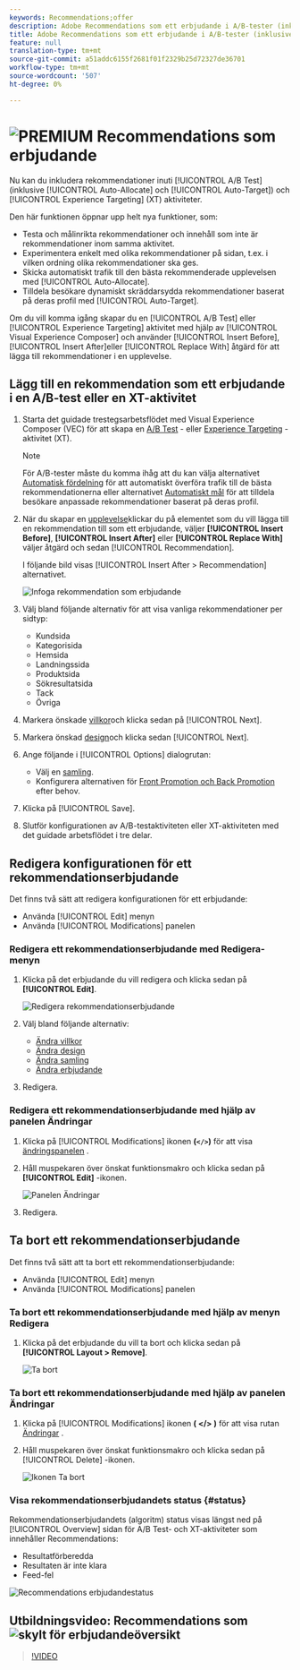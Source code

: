 ```yaml
---
keywords: Recommendations;offer
description: Adobe Recommendations som ett erbjudande i A/B-tester (inklusive Automatisk allokering och Automatiskt mål) och XT-aktiviteter (Experience Targeting)
title: Adobe Recommendations som ett erbjudande i A/B-tester (inklusive Automatisk allokering och Automatiskt mål) och XT-aktiviteter (Experience Targeting)
feature: null
translation-type: tm+mt
source-git-commit: a51addc6155f2681f01f2329b25d72327de36701
workflow-type: tm+mt
source-wordcount: '507'
ht-degree: 0%

---
```



# ![PREMIUM](/help/assets/premium.png) Recommendations som erbjudande

Nu kan du inkludera rekommendationer inuti [!UICONTROL A/B Test] (inklusive [!UICONTROL Auto-Allocate] och [!UICONTROL Auto-Target]) och [!UICONTROL Experience Targeting] (XT) aktiviteter.

Den här funktionen öppnar upp helt nya funktioner, som:

* Testa och målinrikta rekommendationer och innehåll som inte är rekommendationer inom samma aktivitet.
* Experimentera enkelt med olika rekommendationer på sidan, t.ex. i vilken ordning olika rekommendationer ska ges.
* Skicka automatiskt trafik till den bästa rekommenderade upplevelsen med [!UICONTROL Auto-Allocate].
* Tilldela besökare dynamiskt skräddarsydda rekommendationer baserat på deras profil med [!UICONTROL Auto-Target].

Om du vill komma igång skapar du en [!UICONTROL A/B Test] eller [!UICONTROL Experience Targeting] aktivitet med hjälp av [!UICONTROL Visual Experience Composer] och använder [!UICONTROL Insert Before], [!UICONTROL Insert After]eller [!UICONTROL Replace With] åtgärd för att lägga till rekommendationer i en upplevelse.

## Lägg till en rekommendation som ett erbjudande i en A/B-test eller en XT-aktivitet

1. Starta det guidade trestegsarbetsflödet med Visual Experience Composer (VEC) för att skapa en [A/B Test](/help/c-activities/t-test-ab/t-test-create-ab/test-create-ab.md) - eller [Experience Targeting](/help/c-activities/t-experience-target/t-xt-create/xt-create.md) -aktivitet (XT).

   >[!NOTE]
   >
   >För A/B-tester måste du komma ihåg att du kan välja alternativet [Automatisk fördelning](/help/c-activities/automated-traffic-allocation/automated-traffic-allocation.md) för att automatiskt överföra trafik till de bästa rekommendationerna eller alternativet [Automatiskt mål](/help/c-activities/auto-target-to-optimize.md) för att tilldela besökare anpassade rekommendationer baserat på deras profil.

1. När du skapar en [upplevelse](/help/c-experiences/c-visual-experience-composer/viztarget-options.md)klickar du på elementet som du vill lägga till en rekommendation till som ett erbjudande, väljer **[!UICONTROL Insert Before]**, **[!UICONTROL Insert After]** eller **[!UICONTROL Replace With]** väljer åtgärd och sedan [!UICONTROL Recommendation].

   I följande bild visas [!UICONTROL Insert After > Recommendation] alternativet.

   ![Infoga rekommendation som erbjudande](/help/c-recommendations/assets/replace-after-recommendations.png)

1. Välj bland följande alternativ för att visa vanliga rekommendationer per sidtyp:

   * Kundsida
   * Kategorisida
   * Hemsida
   * Landningssida
   * Produktsida
   * Sökresultatsida
   * Tack
   * Övriga

1. Markera önskade [villkor](/help/c-recommendations/c-algorithms/algorithms.md)och klicka sedan på [!UICONTROL Next].
1. Markera önskad [design](/help/c-recommendations/c-design-overview/design-overview.md)och klicka sedan [!UICONTROL Next].
1. Ange följande i [!UICONTROL Options] dialogrutan:

   * Välj en [samling](/help/c-recommendations/c-products/collections.md).
   * Konfigurera alternativen för [Front Promotion och Back Promotion](/help/c-recommendations/t-create-recs-activity/adding-promotions.md) efter behov.

1. Klicka på [!UICONTROL Save].
1. Slutför konfigurationen av A/B-testaktiviteten eller XT-aktiviteten med det guidade arbetsflödet i tre delar.

## Redigera konfigurationen för ett rekommendationserbjudande

Det finns två sätt att redigera konfigurationen för ett erbjudande:

* Använda [!UICONTROL Edit] menyn
* Använda [!UICONTROL Modifications] panelen

### Redigera ett rekommendationserbjudande med Redigera-menyn

1. Klicka på det erbjudande du vill redigera och klicka sedan på **[!UICONTROL Edit]**.

   ![Redigera rekommendationserbjudande](/help/c-recommendations/assets/recs-offer-edit.png)

1. Välj bland följande alternativ:

   * [Ändra villkor](/help/c-recommendations/c-algorithms/algorithms.md)
   * [Ändra design](/help/c-recommendations/c-design-overview/design-overview.md)
   * [Ändra samling](/help/c-recommendations/c-products/collections.md)
   * [Ändra erbjudande](/help/c-recommendations/t-create-recs-activity/adding-promotions.md)

1. Redigera.

### Redigera ett rekommendationserbjudande med hjälp av panelen Ändringar

1. Klicka på [!UICONTROL Modifications] ikonen **(`</>`)** för att visa [ändringspanelen](/help/c-experiences/c-visual-experience-composer/c-vec-code-editor/vec-code-editor.md) .
1. Håll muspekaren över önskat funktionsmakro och klicka sedan på **[!UICONTROL Edit]** -ikonen.

   ![Panelen Ändringar](/help/c-recommendations/assets/recs-offer-modifications.png)

1. Redigera.

## Ta bort ett rekommendationserbjudande

Det finns två sätt att ta bort ett rekommendationserbjudande:

* Använda [!UICONTROL Edit] menyn
* Använda [!UICONTROL Modifications] panelen

### Ta bort ett rekommendationserbjudande med hjälp av menyn Redigera

1. Klicka på det erbjudande du vill ta bort och klicka sedan på **[!UICONTROL Layout > Remove]**.

   ![Ta bort](/help/c-recommendations/assets/recs-offer-remove.png)

### Ta bort ett rekommendationserbjudande med hjälp av panelen Ändringar

1. Klicka på [!UICONTROL Modifications] ikonen **( &lt;/> )** för att visa rutan [Ändringar](/help/c-experiences/c-visual-experience-composer/c-vec-code-editor/vec-code-editor.md) .
1. Håll muspekaren över önskat funktionsmakro och klicka sedan på [!UICONTROL Delete] -ikonen.

   ![Ikonen Ta bort](/help/c-recommendations/assets/recs-offer-delete.png)

### Visa rekommendationserbjudandets status {#status}

Rekommendationserbjudandets (algoritm) status visas längst ned på [!UICONTROL Overview] sidan för A/B Test- och XT-aktiviteter som innehåller Recommendations:

* Resultatförberedda
* Resultaten är inte klara
* Feed-fel

![Recommendations erbjudandestatus](/help/c-recommendations/assets/recs-offer-status.png)

## Utbildningsvideo: Recommendations som ![skylt för erbjudandeöversikt](/help/assets/overview.png)

>[!VIDEO](https://video.tv.adobe.com/v/28878)